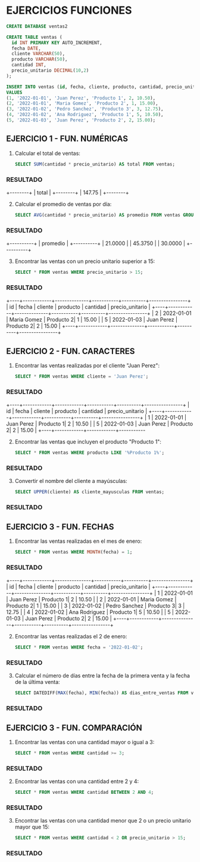 # EJERCICIOS FUNCIONES

~~~sql
CREATE DATABASE ventas2

CREATE TABLE ventas (
  id INT PRIMARY KEY AUTO_INCREMENT,
  fecha DATE,
  cliente VARCHAR(50),
  producto VARCHAR(50),
  cantidad INT,
  precio_unitario DECIMAL(10,2)
);

INSERT INTO ventas (id, fecha, cliente, producto, cantidad, precio_unitario) 
VALUES 
(1, '2022-01-01', 'Juan Perez', 'Producto 1', 2, 10.50), 
(2, '2022-01-01', 'Maria Gomez', 'Producto 2', 1, 15.00), 
(3, '2022-01-02', 'Pedro Sanchez', 'Producto 3', 3, 12.75), 
(4, '2022-01-02', 'Ana Rodriguez', 'Producto 1', 5, 10.50), 
(5, '2022-01-03', 'Juan Perez', 'Producto 2', 2, 15.00);

~~~

## EJERCICIO 1 - FUN. NUMÉRICAS

1. Calcular el total de ventas:

   ~~~sql
   SELECT SUM(cantidad * precio_unitario) AS total FROM ventas;
   ~~~

### RESULTADO
+--------+
| total  |
+--------+
| 147.75 |
+--------+


2. Calcular el promedio de ventas por día:

   ~~~sql
   SELECT AVG(cantidad * precio_unitario) AS promedio FROM ventas GROUP BY fecha;
   ~~~

### RESULTADO

+----------+
| promedio |
+----------+
| 21.0000  |
| 45.3750  |
| 30.0000  |
+----------+


3. Encontrar las ventas con un precio unitario superior a 15:

   ~~~sql
   SELECT * FROM ventas WHERE precio_unitario > 15;
   ~~~

### RESULTADO

+----+------------+--------------+-----------+----------+----------------+
| id | fecha      | cliente      | producto  | cantidad | precio_unitario |
+----+------------+--------------+-----------+----------+----------------+
|  2 | 2022-01-01 | Maria Gomez  | Producto 2|        1 |          15.00 |
|  5 | 2022-01-03 | Juan Perez   | Producto 2|        2 |          15.00 |
+----+------------+--------------+-----------+----------+----------------+

## EJERCICIO 2 - FUN. CARACTERES

1. Encontrar las ventas realizadas por el cliente "Juan Perez":

   ~~~sql
   SELECT * FROM ventas WHERE cliente = 'Juan Perez';
   ~~~

### RESULTADO

+----+------------+------------+-----------+----------+----------------+
| id | fecha      | cliente    | producto  | cantidad | precio_unitario |
+----+------------+------------+-----------+----------+----------------+
|  1 | 2022-01-01 | Juan Perez | Producto 1|        2 |          10.50 |
|  5 | 2022-01-03 | Juan Perez | Producto 2|        2 |          15.00 |
+----+------------+------------+-----------


2. Encontrar las ventas que incluyen el producto "Producto 1":

   ~~~sql
   SELECT * FROM ventas WHERE producto LIKE '%Producto 1%';
   ~~~

### RESULTADO

3. Convertir el nombre del cliente a mayúsculas:

   ~~~sql
   SELECT UPPER(cliente) AS cliente_mayusculas FROM ventas;
   ~~~

### RESULTADO

## EJERCICIO 3 - FUN. FECHAS

1. Encontrar las ventas realizadas en el mes de enero:

   ~~~sql
   SELECT * FROM ventas WHERE MONTH(fecha) = 1;
   ~~~

### RESULTADO

+----+------------+---------------+-----------+----------+----------------+
| id | fecha      | cliente       | producto  | cantidad | precio_unitario |
+----+------------+---------------+-----------+----------+----------------+
|  1 | 2022-01-01 | Juan Perez    | Producto 1|        2 |          10.50 |
|  2 | 2022-01-01 | Maria Gomez   | Producto 2|        1 |          15.00 |
|  3 | 2022-01-02 | Pedro Sanchez | Producto 3|        3 |          12.75 |
|  4 | 2022-01-02 | Ana Rodriguez | Producto 1|        5 |          10.50 |
|  5 | 2022-01-03 | Juan Perez    | Producto 2|        2 |          15.00 |
+----+------------+---------------+-----------+----------+----------------+


2. Encontrar las ventas realizadas el 2 de enero:

   ~~~sql
   SELECT * FROM ventas WHERE fecha = '2022-01-02';
   ~~~

### RESULTADO

3. Calcular el número de días entre la fecha de la primera venta y la fecha de la última venta:

   ~~~sql
   SELECT DATEDIFF(MAX(fecha), MIN(fecha)) AS dias_entre_ventas FROM ventas;
   ~~~

### RESULTADO

## EJERCICIO 3 - FUN. COMPARACIÓN

1. Encontrar las ventas con una cantidad mayor o igual a 3:

   ~~~sql
   SELECT * FROM ventas WHERE cantidad >= 3;
   ~~~

### RESULTADO

2. Encontrar las ventas con una cantidad entre 2 y 4:

   ~~~sql
   SELECT * FROM ventas WHERE cantidad BETWEEN 2 AND 4;
   ~~~

### RESULTADO

3. Encontrar las ventas con una cantidad menor que 2 o un precio unitario mayor que 15:

   ~~~sql
   SELECT * FROM ventas WHERE cantidad < 2 OR precio_unitario > 15;
   ~~~

### RESULTADO